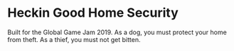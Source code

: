 # Heckin Good Home Security

Built for the Global Game Jam 2019. As a dog, you must protect your home from theft. As a thief, you must not get bitten.
